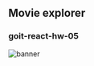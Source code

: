## Movie explorer

### goit-react-hw-05

![banner](https://repository-images.githubusercontent.com/833823730/7b8d12f1-255a-46b8-a156-d5ac76bf4870)
